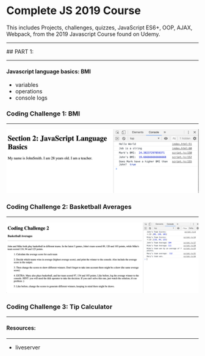 # Complete JS 2019 Course
This includes Projects, challenges, quizzes, JavaScript ES6+, OOP, AJAX, Webpack, from the 2019 Javascript Course found on Udemy.

<hr />
## PART 1:
<hr />

#### Javascript language basics: BMI
* variables
* operations
* console logs

### Coding Challenge 1: BMI
----------------------

<img src="/JS-Basics/images/challenge1.png" width="600">

### Coding Challenge 2: Basketball Averages
----------------------

<img src="/JS-Basics/images/challenge2.png" width="600">

### Coding Challenge 3: Tip Calculator
----------------------


#### Resources:
----------------

* liveserver
